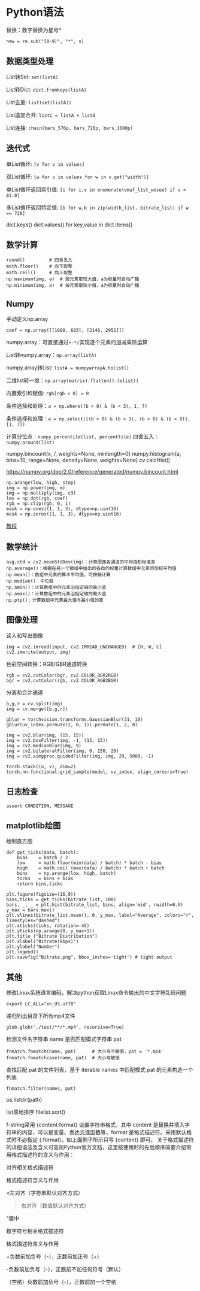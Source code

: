 # Python语法


替换：数字替换为星号*

```
new = re.sub("[0-9]", "*", s)
```

## 数据类型处理

List转Set: `set(listA)`

List转Dict: `dict.fromkeys(listA)`

List去重: `list(set(listA))`

List追加合并: `listC = listA + listB`

List连接: `chain(bars_576p, bars_720p, bars_1080p)`

## 迭代式

单List循环: `[v for v in values]`

双List循环: `[w for v in values for w in v.get("width")]`

单List循环返回索引值: `[i for i,v in enumerate(vmaf_list_wesee) if v < 82.0]`

多List循环返回特定值: `[b for w,b in zip(width_list, bitrate_list) if w == 720]`

dict.keys()
dict.values()
for key,value in dict.items()

## 数学计算

```
round()         # 四舍五入
math.floor()    # 向下取整
math.ceil()     # 向上取整
np.maximum(img, a)  # 按元素取较大值，a为标量时自动广播
np.minimum(img, a)  # 按元素取较小值，a为标量时自动广播
```

## Numpy

手动定义np.array
```
coef = np.array([[1688, 683], [2146, 2951]])
```

numpy.array：可直接通过`+-*/`实现逐个元素的加减乘除运算

List转numpy.array：`np.array(listA)`

numpy.array转List: `listA = numpyarrayA.tolist()`

二维list转一维：`np.array(matrix).flatten().tolist()`

内置索引和赋值: `rgb[rgb < 0] = 0`

条件选择和处理：`a = np.where((b > 0) & (b < 3), 1, 7)`

条件选择和处理：`a = np.select([(b > 0) & (b < 3), (b > 6) & (b < 8)], [1, 7])`

计算分位点：`numpy.percentile(list, pencenttile)`
四舍五入：`numpy.around(list)`

numpy.bincount(x, /, weights=None, minlength=0)
numpy.histogram(a, bins=10, range=None, density=None, weights=None)
cv.calcHist()

https://numpy.org/doc/2.0/reference/generated/numpy.bincount.html

```
np.arange(low, high, step)
img = np.power(img, m)
img = np.multiply(img, c3)
lms = np.dot(rgb, coef)
rgb = np.clip(rgb, 0, 1)
mask = np.ones((1, 1, 3), dtype=np.uint16)
mask = np.zeros((1, 1, 3), dtype=np.uint16)
```

[教程](https://www.runoob.com/numpy/numpy-tutorial.html)

## 数学统计

```
avg,std = cv2.meanStdDev(img)：计算图像各通道的平均值和标准差
np.average()：根据在另一个数组中给出的各自的权重计算数组中元素的加权平均值
np.mean()：数组中元素的算术平均值，可按轴计算
np.median()：中位数
np.amin()：计算数组中的元素沿指定轴的最小值
np.amax()：计算数组中的元素沿指定轴的最大值
np.ptp()：计算数组中元素最大值与最小值的差
```

## 图像处理

读入和写出图像
```
img = cv2.imread(input, cv2.IMREAD_UNCHANGED)  # [H, W, C]
cv2.imwrite(output, img)
```

色彩空间转换：RGB/GBR通道转换
```
rgb = cv2.cvtColor(bgr, cv2.COLOR_BGR2RGB)
bgr = cv2.cvtColor(rgb, cv2.COLOR_RGB2BGR)
```

分离和合并通道
```
b,g,r = cv.split(img)
img = cv.merge([b,g,r])
```

```
gblur = torchvision.transforms.GaussianBlur(31, 10)
gblur(uv_index.permute(2, 0, 1)).permute(1, 2, 0)

img = cv2.blur(img, (15, 15))
img = cv2.boxFilter(img, -1, (15, 15))
img = cv2.medianBlur(img, 9)
img = cv2.bilateralFilter(img, 0, 150, 20)
img = cv2.ximgproc.guidedFilter(img, img, 29, 5000, -1)

torch.stack((u, v), dim=2)
torch.nn.functional.grid_sample(model, uv_index, align_corners=True)
```

## 日志检查

```
assert CONDITION, MESSAGE
```

## matplotlib绘图

绘制直方图
```
def get_ticks(data, batch):
    bias    = batch / 2
    low     = math.floor(min(data) / batch) * batch - bias
    high    = math.ceil (max(data) / batch) * batch + batch
    bins    = np.arange(low, high, batch)
    ticks   = bins + bias
    return bins,ticks

plt.figure(figsize=(16,9))
bins,ticks = get_ticks(bitrate_list, 100)
bars, _, _ = plt.hist(bitrate_list, bins, align='mid', rwidth=0.9)
y_max = bars.max()
plt.vlines(bitrate_list.mean(), 0, y_max, label="Average", colors="r", linestyles="dashed")
plt.xticks(ticks, rotation=-45)
plt.yticks(np.arange(0, y_max+1))
plt.title ("Bitrate Distribution")
plt.xlabel("Bitrate(kbps)")
plt.ylabel("Number")
plt.legend()
plt.savefig("Bitrate.png", bbox_inches='tight') # tight output
```

## 其他

修改Linux系统语言编码，解决python获取Linux命令输出的中文字符乱码问题
```
export LC_ALL="en_US.utf8"
```

递归列出目录下所有mp4文件
```
glob.glob('./test/**/*.mp4', recursive=True)
```

检测文件名字符串 name 是否匹配模式字符串 pat
```
fnmatch.fnmatch(name, pat)      # 大小写不敏感，pat = '*.mp4'
fnmatch.fnmatchcase(name, pat)  # 大小写敏感
```

查找匹配 pat 的文件列表，基于 iterable names 中匹配模式 pat 的元素构造一个列表
```
fnmatch.filter(names, pat)
```

os.listdir(path)


list原地排序
filelist.sort()




f-string采用 {content:format} 设置字符串格式，其中 content 是替换并填入字符串的内容，可以是变量、表达式或函数等，format 是格式描述符。采用默认格式时不必指定 {:format}，如上面例子所示只写 {content} 即可。
关于格式描述符的详细语法及含义可查阅Python官方文档，这里按使用时的先后顺序简要介绍常用格式描述符的含义与作用：

对齐相关格式描述符

格式描述符含义与作用

<左对齐（字符串默认对齐方式）

>右对齐（数值默认对齐方式）

^居中

数字符号相关格式描述符

格式描述符含义与作用

+负数前加负号（-），正数前加正号（+）

-负数前加负号（-），正数前不加任何符号（默认）

（空格）负数前加负号（-），正数前加一个空格
